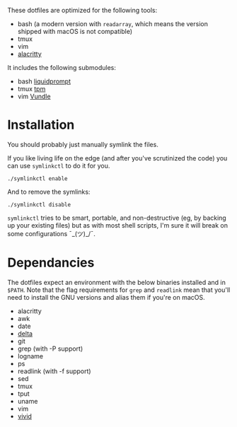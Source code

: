 These dotfiles are optimized for the following tools:

* bash (a modern version with `readarray`, which means the version shipped with macOS is not compatible)
* tmux
* vim
* [alacritty](https://github.com/alacritty/alacritty)

It includes the following submodules:

* bash [liquidprompt](https://github.com/nojhan/liquidprompt)
* tmux [tpm](https://github.com/tmux-plugins/tpm)
* vim [Vundle](https://github.com/VundleVim/Vundle.vim)

# Installation

You should probably just manually symlink the files.

If you like living life on the edge (and after you've scrutinized the code) you can use `symlinkctl` to do it for you.

```
./symlinkctl enable
```

And to remove the symlinks:

```
./symlinkctl disable
```

`symlinkctl` tries to be smart, portable, and non-destructive (eg, by backing up your existing files) but as with most
shell scripts, I'm sure it will break on some configurations ¯\_(ツ)_/¯.

# Dependancies

The dotfiles expect an environment with the below binaries installed and in `$PATH`. Note that the flag requirements
for `grep` and `readlink` mean that you'll need to install the GNU versions and alias them if you're on macOS.

* alacritty
* awk
* date
* [delta](https://github.com/dandavison/delta)
* git
* grep (with -P support)
* logname
* ps
* readlink (with -f support)
* sed
* tmux
* tput
* uname
* vim
* [vivid](https://github.com/sharkdp/vivid)
